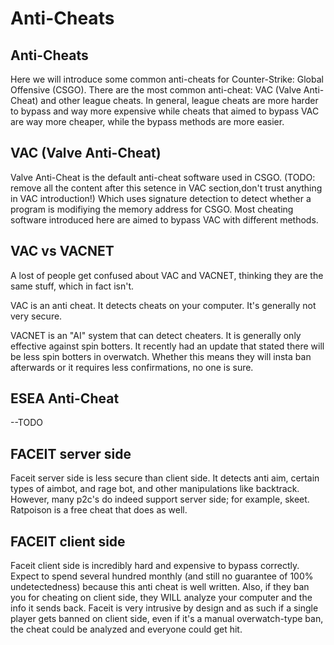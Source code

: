 # Anti-Cheats

## Anti-Cheats
Here we will introduce some common anti-cheats for Counter-Strike: Global Offensive (CSGO). There are the most common anti-cheat: VAC (Valve Anti-Cheat) and other league cheats. In general, league cheats are more harder to bypass and way more expensive while cheats that aimed to bypass VAC are way more cheaper, while the bypass methods are more easier.

## VAC (Valve Anti-Cheat)
Valve Anti-Cheat is the default anti-cheat software used in CSGO. (TODO: remove all the content after this setence in VAC section,don't trust anything in VAC introduction!) Which uses signature detection
to detect whether a program is modifiying the memory address for CSGO. Most cheating software introduced here are aimed to bypass VAC with different methods.

## VAC vs VACNET
A lost of people get confused about VAC and VACNET, thinking they are the same stuff, which in fact isn't.

VAC is an anti cheat. It detects cheats on your computer. It's generally not very secure.

VACNET is an "AI" system that can detect cheaters. It is generally only effective against spin botters. It recently had an update that stated there will be less spin botters in overwatch. Whether this means they will insta ban afterwards or it requires less confirmations, no one is sure.

## ESEA Anti-Cheat

--TODO

## FACEIT server side

Faceit server side is less secure than client side. It detects anti aim, certain types of aimbot, and rage bot, and other manipulations like backtrack. However, many p2c's do indeed support server side; for example, skeet. Ratpoison is a free cheat that does as well.

## FACEIT client side

Faceit client side is incredibly hard and expensive to bypass correctly. Expect to spend several hundred monthly \(and still no guarantee of 100% undetectedness\) because this anti cheat is well written. Also, if they ban you for cheating on client side, they WILL analyze your computer and the info it sends back. Faceit is very intrusive by design and as such if a single player gets banned on client side, even if it's a manual overwatch-type ban, the cheat could be analyzed and everyone could get hit.

